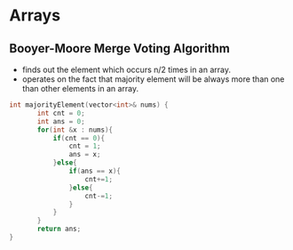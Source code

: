# Arrays

## Booyer-Moore Merge Voting Algorithm

- finds out the element which occurs n/2 times in an array.
- operates on the fact that majority element will be always more than one than other elements in an array.

```cpp
int majorityElement(vector<int>& nums) {
       int cnt = 0;
       int ans = 0;
       for(int &x : nums){
           if(cnt == 0){
               cnt = 1;
               ans = x;
           }else{
               if(ans == x){
                   cnt+=1;
               }else{
                   cnt-=1;
               }
           }
       }
       return ans;
}
```